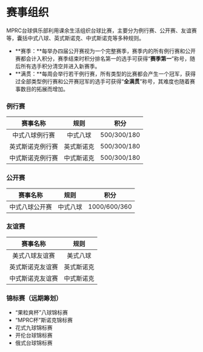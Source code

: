# 赛事组织

MPRC台球俱乐部利用课余生活组织台球比赛，主要分为例行赛、公开赛、友谊赛等，囊括中式八球、英式斯诺克、中式斯诺克等多种规则。

- **赛季：**每举办四届公开赛视为一个完整赛季，赛季内的所有例行赛和公开赛都会计入积分，赛季结束时积分排名第一的选手可获得“**赛季第一**”称号，随后所有选手积分清空并进入新赛季。
- **满贯：**每周会举行若干例行赛，所有类型的比赛都会产生一个冠军，获得过全部类型例行赛和公开赛冠军的选手可获得“**全满贯**”称号，其难度也随着赛事数目的拓展而增加。

### 例行赛

| 赛事名称         | 规则       | 积分        |
| :-------------: | :-------: | :---------: |
| 中式八球例行赛   | 中式八球   | 500/300/180 |
| 英式斯诺克例行赛 | 英式斯诺克 | 500/300/180 |
| 中式斯诺克例行赛 | 中式斯诺克 | 500/300/180 |

### 公开赛

| 赛事名称         | 规则       | 积分     |
| :-------------: | :--------: | :----------: |
| 中式八球公开赛   | 中式八球   | 1000/600/360 |

### 友谊赛

|     赛事名称     |    规则    |
| :--------------: | :--------: |
|  美式八球友谊赛  |  美式八球  |
| 英式斯诺克友谊赛 | 英式斯诺克 |
| 中式斯诺克友谊赛 | 中式斯诺克 |

### 锦标赛（远期筹划）

- “果粒爽杯”八球锦标赛
- “MPRC杯”斯诺克锦标赛
- 花式九球锦标赛
- 开伦台球锦标赛
- 俄式台球锦标赛
